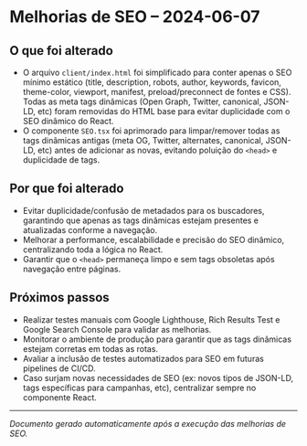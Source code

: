 # Melhorias de SEO – 2024-06-07

## O que foi alterado
- O arquivo `client/index.html` foi simplificado para conter apenas o SEO mínimo estático (title, description, robots, author, keywords, favicon, theme-color, viewport, manifest, preload/preconnect de fontes e CSS). Todas as meta tags dinâmicas (Open Graph, Twitter, canonical, JSON-LD, etc) foram removidas do HTML base para evitar duplicidade com o SEO dinâmico do React.
- O componente `SEO.tsx` foi aprimorado para limpar/remover todas as tags dinâmicas antigas (meta OG, Twitter, alternates, canonical, JSON-LD, etc) antes de adicionar as novas, evitando poluição do `<head>` e duplicidade de tags.

## Por que foi alterado
- Evitar duplicidade/confusão de metadados para os buscadores, garantindo que apenas as tags dinâmicas estejam presentes e atualizadas conforme a navegação.
- Melhorar a performance, escalabilidade e precisão do SEO dinâmico, centralizando toda a lógica no React.
- Garantir que o `<head>` permaneça limpo e sem tags obsoletas após navegação entre páginas.

## Próximos passos
- Realizar testes manuais com Google Lighthouse, Rich Results Test e Google Search Console para validar as melhorias.
- Monitorar o ambiente de produção para garantir que as tags dinâmicas estejam corretas em todas as rotas.
- Avaliar a inclusão de testes automatizados para SEO em futuras pipelines de CI/CD.
- Caso surjam novas necessidades de SEO (ex: novos tipos de JSON-LD, tags específicas para campanhas, etc), centralizar sempre no componente React.

---

*Documento gerado automaticamente após a execução das melhorias de SEO.* 